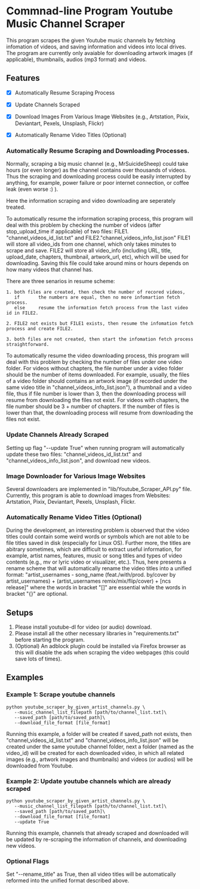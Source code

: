 # Commnad-line Program Youtube Music Channel Scraper

This program scrapes the given Youtube music channels by fetching infomation of videos, and saving information and videos into local drives. The program are currently only avaiable for downloading artwork images (if applicable), thumbnails, audios (mp3 format) and videos.

## Features

- [x] Automatically Resume Scraping Process
- [x] Update Channels Scraped
- [x] Download Images From Various Image Websites (e.g., Artstation, Pixix, Deviantart, Pexels, Unsplash, Flickr)
- [x] Automatically Rename Video Titles (Optional)


### Automatically Resume Scraping and Downloading Processes.
Normally, scraping a big music channel (e.g., MrSuicideSheep) could take hours (or even longer) as the channel contains over thousands of videos.
Thus the scraping and downloading process could be easily interrupted by anything, for example, power failure or poor internet connection, or coffee leak (even worse :) ).

Here the information scraping and video downloading are seperately treated.

To automatically resume the information scraping process, this program will deal with this problem by checking the number of videos (after stop_upload_time if applicable) of two files: FILE1. "channel_videos_id_list.txt" and FILE2."channel_videos_info_list.json"
FILE1 will store all video_ids from one channel, which only takes minutes to scrape and save.
FILE2 will store all video_info (including URL, title, upload_date, chapters, thumbnail, artwork_url, etc), which will be used for downloading. Saving this file could take around mins or hours depends on how many videos that channel has.

There are three senarios in resume scheme: 

    1. both files are created, then check the number of recored videos,
       if   	the numbers are equal, then no more infomartion fetch process.
       else 	resume the information fetch process from the last video id in FILE2.
            	       
    2. FILE2 not exists but FILE1 exists, then resume the infomation fetch process and create FILE2.
            	
    3. both files are not created, then start the infomation fetch process straightforward.

To automatically resume the video downloading process, this program will deal with this problem by checking the number of files under one video folder.
For videos without chapters, the file number under a video folder should be the number of items downloaded. For example, usually, the files of a video folder should contains an artwork image (if recorded under the same video title in "channel_videos_info_list.json"), a thumbnail and a video file, thus if file number is lower than 3, then the downloading process will resume from downloading the files not exist. For videos with chapters, the file number should be 3 + number of chapters. If the number of files is lower than that, the downloading process will resume from downloading the files not exist.

### Update Channels Already Scraped
Setting up flag "--update True" when running program will automatically update these two files: "channel_videos_id_list.txt" and "channel_videos_info_list.json", and download new videos.

### Image Downloader for Various Image Websites

Several downloaders are implemented in "lib/Youtube_Scraper_API.py" file. Currently, this program is able to download images from Websites: Artstation, Pixix, Deviantart, Pexels, Unsplash, Flickr.


### Automatically Rename Video Titles (Optional)

During the development, an interesting problem is observed that the video titles could contain some weird words or symbols which are not able to be file titles saved in disk (especially for Linux OS). Further more, the titles are abitrary sometimes, which are difficult to extract useful information, for example,  artist names, features, music or song titles and types of video contents (e.g., mv or lyric video or visualizer, etc.). Thus, here presents a rename scheme that will automatically rename the video titles into a unified format:
    "artist_usernames - song_name (feat./with/prod. by/cover by artist_usernames) + (artist_usernames remix/mix/flip/cover) + [ncs release]"
where the words in bracket "[]" are essential while the words in bracket "{}" are optional.



## Setups

1. Please install youtube-dl for video (or audio) download.
2. Please install all the other necessary libraries in "requirements.txt" before starting the program.
3. (Optional) An adblock plugin could be installed via Firefox browser as this will disable the ads when scraping the video webpages (this could save lots of times).


## Examples

### Example 1: Scrape youtube channels
    python youtube_scraper_by_given_artist_channels.py \
       --music_channel_list_filepath [path/to/channel_list.txt]\
       --saved_path [path/to/saved_path]\
       --download_file_format [file_format]
       
Running this example, a folder will be created if saved_path not exists, then "channel_videos_id_list.txt" and "channel_videos_info_list.json" will be created under the same youtube channel folder, next a folder (named as the video_id) will be created for each downloaded video, in which all related images (e.g., artwork images and thumbnails) and videos (or audios) will be downloaded from Youtube.

### Example 2: Update youtube channels which are already scraped
    python youtube_scraper_by_given_artist_channels.py \
       --music_channel_list_filepath [path/to/channel_list.txt]\
       --saved_path [path/to/saved_path]\
       --download_file_format [file_format]
       --update True
       
Running this example, channels that already scraped and downloaded will be updated by re-scraping the information of channels, and downloading new videos. 

### Optional Flags

Set "--rename_title" as True, then all video titles will be automatically reformed into the unified format described above.